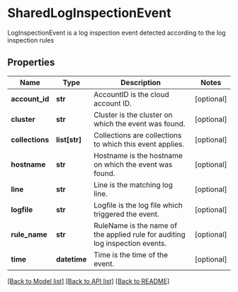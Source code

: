 # SharedLogInspectionEvent

LogInspectionEvent is a log inspection event detected according to the log inspection rules

## Properties
Name | Type | Description | Notes
------------ | ------------- | ------------- | -------------
**account_id** | **str** | AccountID is the cloud account ID.  | [optional] 
**cluster** | **str** | Cluster is the cluster on which the event was found.  | [optional] 
**collections** | **list[str]** | Collections are collections to which this event applies.  | [optional] 
**hostname** | **str** | Hostname is the hostname on which the event was found.  | [optional] 
**line** | **str** | Line is the matching log line.  | [optional] 
**logfile** | **str** | Logfile is the log file which triggered the event.  | [optional] 
**rule_name** | **str** | RuleName is the name of the applied rule for auditing log inspection events.  | [optional] 
**time** | **datetime** | Time is the time of the event.  | [optional] 

[[Back to Model list]](../README.md#documentation-for-models) [[Back to API list]](../README.md#documentation-for-api-endpoints) [[Back to README]](../README.md)


